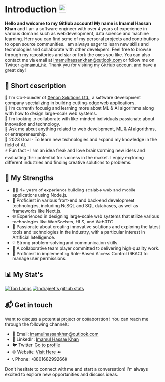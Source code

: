 # Introduction <img src="https://media.giphy.com/media/hvRJCLFzcasrR4ia7z/giphy.gif" width="25px">
<strong>Hello and welcome to my GitHub account! My name is Imamul Hassan Khan</strong> and I am a software engineer with over 4 years of experience in various domains such as web development, data science and machine learning. Here you can find some of my personal projects and contributions to open source communities. I am always eager to learn new skills and technologies and collaborate with other developers. Feel free to browse through my repositories and star or fork the ones you like. You can also contact me via email at imamulhassankhan@outlook.com or follow me on Twitter [@imamul_hk](https://twitter.com/imamul_hk). Thank you for visiting my GitHub account and have a great day!

## 🧑 Short description
💼 I’m Co-Founder of [Xenon Solutions Ltd.](https://www.facebook.com/xenon.solution), a software development company specializing in building cutting-edge web applications.<br>
🌱 I’m currently focusig and learning more about ML & AI algorithms along with how to design large-scale web systems.<br>
👯 I’m looking to collaborate with like-minded individuals passionate about innovation and technology.<br>
💬 Ask me about anything related to web development, ML & AI algorithms, or entrepreneurship.<br>
🥅 2023 Goal - To learn new technologies and expand my knowledge in the field of AI.<br>
⚡ Fun fact - I am an idea freak and love brainstorming new ideas and evaluating their potential for success in the market. I enjoy exploring different industries and finding creative solutions to problems.<br>

## 🚀 My Strengths
- 👨‍💻 4+ years of experience building scalable web and mobile applications using Node.js.
- 🔧 Proficient in various front-end and back-end development technologies, including NoSQL and SQL databases, as well as frameworks like Next.js.
- 🌐 Experienced in designing large-scale web systems that utilize various technologies like WebSockets, HLS, and WebRTC.
- 🤖 Passionate about creating innovative solutions and exploring the latest tools and technologies in the industry, with a particular interest in Artificial Intelligence.
- 💡 Strong problem-solving and communication skills.
- 🤝 A collaborative team player committed to delivering high-quality work.
- 🔐 Proficient in implementing Role-Based Access Control (RBAC) to manage user permissions.

## 📊 My Stat's
[comment]: <[![willianrod's wakatime stats](https://github-readme-stats.vercel.app/api/wakatime?username=imamulhassankhan)](https://github.com/anuraghazra/github-readme-stats)>
[![Top Langs](https://github-readme-stats.vercel.app/api/top-langs/?username=mimamulhassankhan&hide=css,html)](https://github.com/anuraghazra/github-readme-stats)
[![Indrajeet's github stats](https://github-readme-stats.vercel.app/api?username=mimamulhassankhan&count_private=true&include_all_commits=true&theme=onedark)](https://google.com)

## 📬 Get in touch
Want to discuss a potential project or collaboration? You can reach me through the following channels:
- 📧 Email: imamulhassankhan@outlook.com
- 💬 LinkedIn: [Imamul Hassan Khan](https://www.linkedin.com/in/imamul-hassan-khan/)
- 🐦 Twitter: [Go to profile](https://twitter.com/imamul_hk)
- 🌐 Website: [Visit Here ⬅️](https://imamul-hassan-portfolio.web.app/ )
- 📞 Phone: +8801682992668

Don't hesitate to connect with me and start a conversation! I'm always excited to explore new opportunities and discuss ideas.

